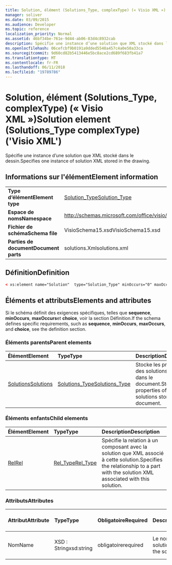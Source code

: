 ```yaml
---
title: Solution, élément (Solutions_Type, complexType) (« Visio XML »)
manager: soliver
ms.date: 03/09/2015
ms.audience: Developer
ms.topic: reference
localization_priority: Normal
ms.assetid: 46bf34be-761e-9d44-ab06-83d4c8932cab
description: Spécifie une instance d’une solution que XML stocké dans le dessin.
ms.openlocfilehash: 06cefcbf9b0191a9dded5548a457c4a0e50a33ca
ms.sourcegitcommit: 9d60cd82b5413446e5bc8ace2cd689f683fb41a7
ms.translationtype: MT
ms.contentlocale: fr-FR
ms.lasthandoff: 06/11/2018
ms.locfileid: "19789786"
---
```

# <a name="solution-element-solutionstype-complextype-visio-xml"></a><span data-ttu-id="2f634-103">Solution, élément (Solutions_Type, complexType) (« Visio XML »)</span><span class="sxs-lookup"><span data-stu-id="2f634-103">Solution element (Solutions_Type complexType) ('Visio XML')</span></span>

<span data-ttu-id="2f634-104">Spécifie une instance d’une solution que XML stocké dans le dessin.</span><span class="sxs-lookup"><span data-stu-id="2f634-104">Specifies one instance of solution XML stored in the drawing.</span></span>
  
## <a name="element-information"></a><span data-ttu-id="2f634-105">Informations sur l'élément</span><span class="sxs-lookup"><span data-stu-id="2f634-105">Element information</span></span>

|||
|:-----|:-----|
|<span data-ttu-id="2f634-106">**Type d’élément**</span><span class="sxs-lookup"><span data-stu-id="2f634-106">**Element type**</span></span> <br/> |[<span data-ttu-id="2f634-107">Solution_Type</span><span class="sxs-lookup"><span data-stu-id="2f634-107">Solution_Type</span></span>](solution_type-complextypevisio-xml.md) <br/> |
|<span data-ttu-id="2f634-108">**Espace de noms**</span><span class="sxs-lookup"><span data-stu-id="2f634-108">**Namespace**</span></span> <br/> |http://schemas.microsoft.com/office/visio/2012/main  <br/> |
|<span data-ttu-id="2f634-109">**Fichier de schéma**</span><span class="sxs-lookup"><span data-stu-id="2f634-109">**Schema file**</span></span> <br/> |<span data-ttu-id="2f634-110">VisioSchema15.xsd</span><span class="sxs-lookup"><span data-stu-id="2f634-110">VisioSchema15.xsd</span></span>  <br/> |
|<span data-ttu-id="2f634-111">**Parties de document**</span><span class="sxs-lookup"><span data-stu-id="2f634-111">**Document parts**</span></span> <br/> |<span data-ttu-id="2f634-112">solutions.Xml</span><span class="sxs-lookup"><span data-stu-id="2f634-112">solutions.xml</span></span>  <br/> |
   
## <a name="definition"></a><span data-ttu-id="2f634-113">Définition</span><span class="sxs-lookup"><span data-stu-id="2f634-113">Definition</span></span>

```XML
< xs:element name="Solution"  type="Solution_Type" minOccurs="0" maxOccurs="unbounded" ></xs:element >
```

## <a name="elements-and-attributes"></a><span data-ttu-id="2f634-114">Éléments et attributs</span><span class="sxs-lookup"><span data-stu-id="2f634-114">Elements and attributes</span></span>

<span data-ttu-id="2f634-115">Si le schéma définit des exigences spécifiques, telles que **sequence**, **minOccurs**, **maxOccurs**et **choice**, voir la section Définition.</span><span class="sxs-lookup"><span data-stu-id="2f634-115">If the schema defines specific requirements, such as **sequence**, **minOccurs**, **maxOccurs**, and **choice**, see the definition section.</span></span> 
  
### <a name="parent-elements"></a><span data-ttu-id="2f634-116">Éléments parents</span><span class="sxs-lookup"><span data-stu-id="2f634-116">Parent elements</span></span>

|<span data-ttu-id="2f634-117">**Élément**</span><span class="sxs-lookup"><span data-stu-id="2f634-117">**Element**</span></span>|<span data-ttu-id="2f634-118">**Type**</span><span class="sxs-lookup"><span data-stu-id="2f634-118">**Type**</span></span>|<span data-ttu-id="2f634-119">**Description**</span><span class="sxs-lookup"><span data-stu-id="2f634-119">**Description**</span></span>|
|:-----|:-----|:-----|
|[<span data-ttu-id="2f634-120">Solutions</span><span class="sxs-lookup"><span data-stu-id="2f634-120">Solutions</span></span>](solutions-elementvisio-xml.md) <br/> |[<span data-ttu-id="2f634-121">Solutions_Type</span><span class="sxs-lookup"><span data-stu-id="2f634-121">Solutions_Type</span></span>](solutions_type-complextypevisio-xml.md) <br/> |<span data-ttu-id="2f634-122">Stocke les propriétés des solutions stockées dans le document.</span><span class="sxs-lookup"><span data-stu-id="2f634-122">Stores the properties of the solutions stored in the document.</span></span>  <br/> |
   
### <a name="child-elements"></a><span data-ttu-id="2f634-123">Éléments enfants</span><span class="sxs-lookup"><span data-stu-id="2f634-123">Child elements</span></span>

|<span data-ttu-id="2f634-124">**Élément**</span><span class="sxs-lookup"><span data-stu-id="2f634-124">**Element**</span></span>|<span data-ttu-id="2f634-125">**Type**</span><span class="sxs-lookup"><span data-stu-id="2f634-125">**Type**</span></span>|<span data-ttu-id="2f634-126">**Description**</span><span class="sxs-lookup"><span data-stu-id="2f634-126">**Description**</span></span>|
|:-----|:-----|:-----|
|[<span data-ttu-id="2f634-127">Rel</span><span class="sxs-lookup"><span data-stu-id="2f634-127">Rel</span></span>](rel-element-solution_type-complextypevisio-xml.md) <br/> |[<span data-ttu-id="2f634-128">Rel_Type</span><span class="sxs-lookup"><span data-stu-id="2f634-128">Rel_Type</span></span>](rel_type-complextypevisio-xml.md) <br/> |<span data-ttu-id="2f634-129">Spécifie la relation à un composant avec la solution que XML associé à cette solution.</span><span class="sxs-lookup"><span data-stu-id="2f634-129">Specifies the relationship to a part with the solution XML associated with this solution.</span></span>  <br/> |
   
### <a name="attributes"></a><span data-ttu-id="2f634-130">Attributs</span><span class="sxs-lookup"><span data-stu-id="2f634-130">Attributes</span></span>

|<span data-ttu-id="2f634-131">**Attribut**</span><span class="sxs-lookup"><span data-stu-id="2f634-131">**Attribute**</span></span>|<span data-ttu-id="2f634-132">**Type**</span><span class="sxs-lookup"><span data-stu-id="2f634-132">**Type**</span></span>|<span data-ttu-id="2f634-133">**Obligatoire**</span><span class="sxs-lookup"><span data-stu-id="2f634-133">**Required**</span></span>|<span data-ttu-id="2f634-134">**Description**</span><span class="sxs-lookup"><span data-stu-id="2f634-134">**Description**</span></span>|<span data-ttu-id="2f634-135">**Valeurs possibles**</span><span class="sxs-lookup"><span data-stu-id="2f634-135">**Possible values**</span></span>|
|:-----|:-----|:-----|:-----|:-----|
|<span data-ttu-id="2f634-136">Nom</span><span class="sxs-lookup"><span data-stu-id="2f634-136">Name</span></span>  <br/> |<span data-ttu-id="2f634-137">XSD : String</span><span class="sxs-lookup"><span data-stu-id="2f634-137">xsd:string</span></span>  <br/> |<span data-ttu-id="2f634-138">obligatoire</span><span class="sxs-lookup"><span data-stu-id="2f634-138">required</span></span>  <br/> |<span data-ttu-id="2f634-139">Le nom de la solution.</span><span class="sxs-lookup"><span data-stu-id="2f634-139">The name of the solution.</span></span>  <br/> |<span data-ttu-id="2f634-140">Valeurs du type xsd : String.</span><span class="sxs-lookup"><span data-stu-id="2f634-140">Values of the xsd:string type.</span></span>  <br/> |
   

